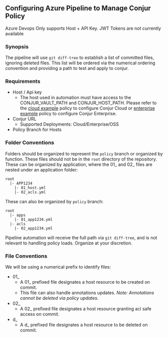 ## Configuring Azure Pipeline to Manage Conjur Policy

<p>Azure Devops Only supports Host + API Key. JWT Tokens are not currently available</p>

### Synopsis
The pipeline will use `git diff-tree` to establish a list of committed files, ignoring deleted files. This list will be ordered via the numerical ordering convention and providing a path to test and apply to conjur.

### Requirements
- Host / Api key
  - The host used in automation must have access to the CONJUR_VAULT_PATH and CONJUR_HOST_PATH. Please refer to the [cloud example](policy/01_ado-automation_cloud.yml) policy to configure Conjur Cloud or [enterprise example](policy/01_ado-automation_ent.yml) policy to configure Conjur Enterprise.
- Conjur URL
  - Supported Deployments: Cloud/Enterprise/OSS
- Policy Branch for Hosts

### Folder Conventions
Folders should be organized to represent the `policy` branch or organized by function. These files should not be in the `root` directory of the repository. 
These can be organized by application, where the 01_ and 02_ files are nested under an application folder:
```
root
  |- APP1234
    |- 01_host.yml
    |- 02_acls.yml
```
These can also be organized by `policy` branch:
```
root
  |- apps
    |- 01_app1234.yml
  |- acls
    |- 02_app1234.yml 
```
Pipeline automation will receive the full path via `git diff-tree`, and is not relevant to handling policy loads. Organize at your discretion.

### File Conventions
We will be using a numerical prefix to identify files:
- 01_
  - A 01_ prefixed file designates a host resource to be created on commit. 
  - This file can also handle annotations updates. *Note: Annotations cannot be deleted via policy updates.*
- 02_
  - A 02_ prefixed file designates a host resource granting acl safe access on commit. 
- d_
  - A d_ prefixed file designates a host resource to be deleted on commit. 

